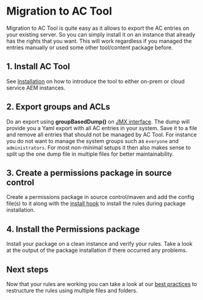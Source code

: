 # Migration to AC Tool

Migration to AC Tool is quite easy as it allows to export the AC entries on your existing server. So you can simply install it on an instance that already has the rights that you want. This will work regardless if you managed the entries manually or used some other tool/content package before.

## 1. Install AC Tool

See [Installation](Installation.md) on how to introduce the tool to either on-prem or cloud service AEM instances.

## 2. Export groups and ACLs

Do an export using **groupBasedDump()** on [JMX interface](Jmx.md). The dump will provide you a Yaml export with all AC entries in your system. Save it to a file and remove all entries that should not be managed by AC Tool. For instance you do not want to manage the system groups such as `everyone` and `administrators`. For most non-minimal setups it then also makes sense to split up the one dump file in multiple files for better maintainability.

## 3. Create a permissions package in source control

Create a permissions package in source control/maven and add the config file(s) to it along with the [install hook](ApplyConfig.md) to install the rules during package installation.

## 4. Install the Permissions package

Install your package on a clean instance and verify your rules. Take a look at the output of the package installation if there occurred any problems. 

## Next steps

Now that your rules are working you can take a look at our [best practices](BestPractices.md) to restructure the rules using multiple files and folders.